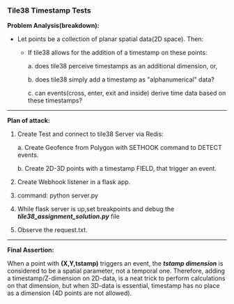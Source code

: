 ### Tile38 Timestamp Tests

**Problem Analysis(breakdown):**

-   Let points be a collection of planar spatial data(2D space). Then:

    -   If tile38 allows for the addition of a timestamp on these points:

        a. does tile38 perceive timestamps as an additional dimension, or,

        b. does tile38 simply add a timestamp as "alphanumerical" data?

        c. can events(cross, enter, exit and inside) derive time data based on these timestamps?

---

**Plan of attack:**

1. Create Test and connect to tile38 Server via Redis:

    a. Create Geofence from Polygon with SETHOOK command to DETECT events.

    b. Create 2D-3D points with a timestamp FIELD, that trigger an event.

2. Create Webhook listener in a flask app.

3. command: python server.py

4. While flask server is up,set breakpoints and debug the **_tile38_assignment_solution.py_** file

5. Observe the request.txt.

---

**Final Assertion:**

When a point with **(X,Y,tstamp)** triggers an event, the **_tstamp dimension_** is considered to be a spatial parameter, not a temporal one.
Therefore, adding a timestamp/Z-dimension on 2D-data, is a neat trick to perform calculations on that dimension,
but when 3D-data is essential, timestamp has no place as a dimension (4D points are not allowed).
